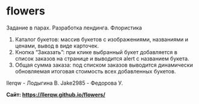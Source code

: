 # flowers
Задание в парах. Разработка лендинга. Флористика 

 1. Каталог букетов: массив букетов с изображениями, названиями и ценами, вывод в виде карточек.
 2. Кнопка “Заказать”: при клике выбранный букет добавляется в список заказов на странице и выводится alert с названием букета.
 3. Общая сумма заказа: под списком заказов выводится динамически обновляемая итоговая стоимость всех добавленных букетов.

llerqw - Лодыгина В.
Jake2985 - Федорова У.

**Сайт: https://llerqw.github.io/flowers/**
